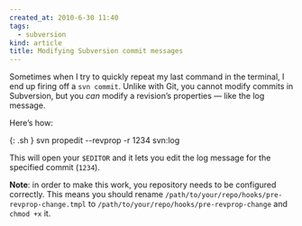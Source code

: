 ```yaml
---
created_at: 2010-6-30 11:40
tags:
  - subversion
kind: article
title: Modifying Subversion commit messages
---
```

Sometimes when I try to quickly repeat my last command in the terminal, I end up firing off a `svn commit`. Unlike with Git, you cannot modify commits in Subversion, but you _can_ modify a revision’s properties — like the log message.

Here’s how:

{: .sh }
    svn propedit --revprop -r 1234 svn:log

This will open your `$EDITOR` and it lets you edit the log message for the specified commit (`1234`).

**Note**: in order to make this work, you repository needs to be configured correctly. This means you should rename `/path/to/your/repo/hooks/pre-revprop-change.tmpl` to `/path/to/your/repo/hooks/pre-revprop-change` and `chmod +x` it.